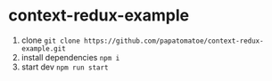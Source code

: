 # context-redux-example

1. clone `git clone https://github.com/papatomatoe/context-redux-example.git`
2. install dependencies `npm i`
3. start dev `npm run start`
